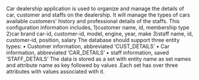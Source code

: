 Car dealership application is used to organize and manage the details of car, customer and staffs on the dealership. It will manage the types of cars available customers' history and professional details of the staffs.
This configuration information includes,
         1)customer name, id, membership type
         2)car brand car-id, customer-id, model, engine, year, make
         3)staff name, id, customer-id, position, salary
The database should support three entity types:
• Customer information, abbreviated ‘CUST_DETAILS’
• Car information, abbreviated ‘CAR_DETAILS’
• staff information, saved ‘STAFF_DETAILS’
The data is stored as a set with entity name as set names and attribute name as key followed by values .Each set has over three attributes with values associated with it.
